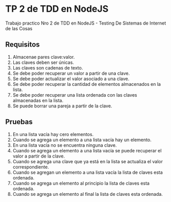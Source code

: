 # TP 2 de TDD en NodeJS

Trabajo practico Nro 2 de TDD en NodeJS - Testing De Sistemas de Internet de las Cosas

## Requisitos

1. Almacenae pares clave:valor.
2. Las claves deben ser únicas.
3. Las claves son cadenas de texto.
4. Se debe poder recuperar un valor a partir de una clave.
5. Se debe poder actualizar el valor asociado a una clave.
6. Se debe poder recuperar la cantidad de elementos almacenados en la lista.
7. Se debe poder recuperar una lista ordenada con las claves almacenadas en la lista.
8. Se puede borrar una pareja a partir de la clave.

## Pruebas

1. En una lista vacía hay cero elementos.
2. Cuando se agrega un elemento a una lista vacía hay un elemento.
3. En una lista vacía no se encuentra ninguna clave.
4. Cuando se agrega un elemento a una lista vacía se puede recuperar el valor a partir de la clave.
5. Cuando se agrega una clave que ya está en la lista se actualiza el valor correspondiente.
6. Cuando se agregan un elemento a una lista vacía la lista de claves esta ordenada.
7. Cuando se agrega un elemento al principio la lista de claves esta ordenada.
8. Cuando se agrega un elemento al final la lista de claves esta ordenada.
